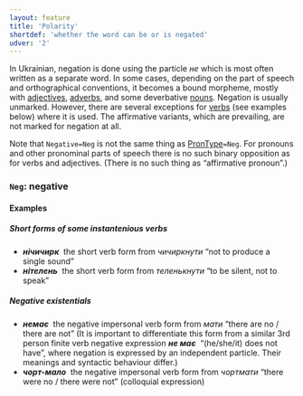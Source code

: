 ```yaml
---
layout: feature
title: 'Polarity'
shortdef: 'whether the word can be or is negated'
udver: '2'
---
```


In Ukrainian, negation is done using the particle _не_ which is most often written as a separate word. In some cases, depending on the part of speech and orthographical conventions, it becomes a bound morpheme, mostly with [adjectives](uk-pos/ADJ), [adverbs](uk-pos/ADV), and some deverbative [nouns](uk-pos/NOUN). Negation is usually unmarked. However, there are several exceptions for [verbs](uk-pos/VERB) (see examples below) where it is used. The affirmative variants, which are prevailing, are not marked for negation at all.

Note that `Negative=Neg` is not the same thing as [PronType]()`=Neg`. For pronouns and other pronominal parts of speech there is no such binary opposition as for verbs and adjectives. (There is no such thing as “affirmative pronoun”.)

### <a name="Neg">`Neg`</a>: negative

#### Examples

##### Short forms of some instantenious verbs

* _<b>нічичирк</b>&nbsp;_ the short verb form from _чичиркнути_ “not to produce a single sound”
* _<b>нітелень</b>&nbsp;_ the short verb form from _теленькнути_ “to be silent, not to speak”

##### Negative existentials

* _<b>немає</b>&nbsp;_ the negative impersonal verb form from _мати_ “there are no / there are not” (It is important to differentiate this form from a similar 3rd person finite verb negative expression _<b>не має</b>&nbsp;_ “(he/she/it) does not have”, where negation is expressed by an independent particle. Their meanings and syntactic behaviour differ.)
* _<b>чорт-мало</b>&nbsp;_ the negative impersonal verb form from _чортмати_ “there were no / there were not” (colloquial expression)
<!-- Interlanguage links updated Út 9. května 2023, 20:03:45 CEST -->
